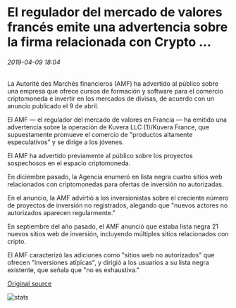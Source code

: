 # El regulador del mercado de valores francés emite una advertencia sobre la firma relacionada con Crypto ...

###### 2019-04-09 18:04

La Autorité des Marchés financieros (AMF) ha advertido al público sobre una empresa que ofrece cursos de formación y software para el comercio criptomoneda e invertir en los mercados de divisas, de acuerdo con un anuncio publicado el 9 de abril.

El AMF — el regulador del mercado de valores en Francia — ha emitido una advertencia sobre la operación de Kuvera LLC (1)/Kuvera France, que supuestamente promueve el comercio de "productos altamente especulativos" y se dirige a los jóvenes.

El AMF ha advertido previamente al público sobre los proyectos sospechosos en el espacio criptomoneda.

En diciembre pasado, la Agencia enumeró en lista negra cuatro sitios web relacionados con criptomonedas para ofertas de inversión no autorizadas.

En el anuncio, la AMF advirtió a los inversionistas sobre el creciente número de proyectos de inversión no registrados, alegando que "nuevos actores no autorizados aparecen regularmente."

En septiembre del año pasado, el AMF anunció que estaba lista negra 21 nuevos sitios web de inversión, incluyendo múltiples sitios relacionados con cripto.

El AMF caracterizó las adiciones como "sitios web no autorizados" que ofrecen "inversiones atípicas", y dirigió a los usuarios a su lista negra existente, que señala que "no es exhaustiva."

[Original source](https://cointelegraph.com/news/french-stock-market-regulator-issues-warning-about-crypto-related-firm)

![stats](https://c.statcounter.com/11760860/0/a89fa40b/1/ "stats")